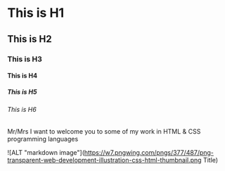 # This is H1
## This is H2
### This is H3
#### This is H4
##### This is H5
###### This is H6


Mr/Mrs
I want to welcome you to some of my work in HTML & CSS programming languages


![ALT "markdown image"](https://w7.pngwing.com/pngs/377/487/png-transparent-web-development-illustration-css-html-thumbnail.png Title)